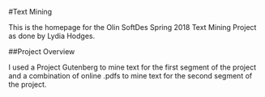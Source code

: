 #Text Mining

This is the homepage for the Olin SoftDes Spring 2018 Text Mining Project as done by Lydia Hodges.

##Project Overview

I used a Project Gutenberg to mine text for the first segment of the project and a combination of online .pdfs to mine text for the second segment of the project.
